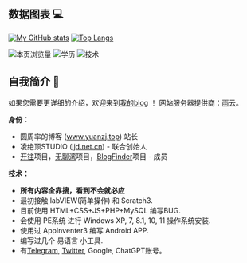 ## 数据图表 💻
[![My GitHub stats](https://github-readme-stats.vercel.app/api?username=yzl3014&show_icons=true&hide=contribs)](https://github.com/anuraghazra/github-readme-stats)
[![Top Langs](https://github-readme-stats.vercel.app/api/top-langs/?username=yzl3014&layout=compact)](https://github.com/anuraghazra/github-readme-stats)

![本页浏览量](https://visitor-badge.glitch.me/badge?page_id=github.com/yzl3014&right_color=red)
![学历](https://img.shields.io/static/v1?label=学历&message=初二&color=red")
![技术](https://img.shields.io/static/v1?label=技术&message=IT+And+WEB&color=blue)

## 自我简介 👋
如果您需要更详细的介绍，欢迎来到<a href="https://www.yuanzj.top/">我的blog</a> ！
网站服务器提供商：[雨云](https://www.rainyun.cc/MjY4NzM=_)。

**身份：**
 - 圆周率的博客 (www.yuanzj.top) 站长
 - 凌绝顶STUDIO ([ljd.net.cn](https://ljd.net.cn)) - 联合创始人
 - [开往](https://github.com/travellings-link/travellings)项目，[无聊湾](https://boringbay.com/)项目，[BlogFinder](https://bf.zzxworld.com/)项目 - 成员

**技术：**
 - **所有内容全靠搜，看到不会就必应**
 - 最初接触 labVIEW(简单操作) 和 Scratch3.
 - 目前使用 HTML+CSS+JS+PHP+MySQL 编写BUG.
 - 会使用 PE系统 进行 Windows XP, 7, 8.1, 10, 11 操作系统安装.
 - 使用过 AppInventer3 编写 Android APP.
 - 编写过几个 易语言 小工具.
 - 有[Telegram](https://t.me/yzl3014), [Twitter](https://twitter.com/yuan_zhoulv/), Google, ChatGPT账号。

<!--
**yzl3014/yzl3014** is a ✨ _special_ ✨ repository because its `README.md` (this file) appears on your GitHub profile.

Here are some ideas to get you started:

- 🔭 I’m currently working on ...
- 🌱 I’m currently learning ...
- 👯 I’m looking to collaborate on ...
- 🤔 I’m looking for help with ...
- 💬 Ask me about ...
- 📫 How to reach me: ...
- 😄 Pronouns: ...
- ⚡ Fun fact: ...
-->
